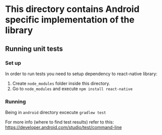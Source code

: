 # This directory contains Android specific implementation of the library

## Running unit tests

### Set up
In order to run tests you need to setup dependency to react-native library:

1. Create `node_modules` folder inside this directory.
2. Go to `node_modules` and execute `npm install react-native`

### Running
Being in `android` directory excecute `gradlew test`

For more info (where to find test results) refer to this: https://developer.android.com/studio/test/command-line

